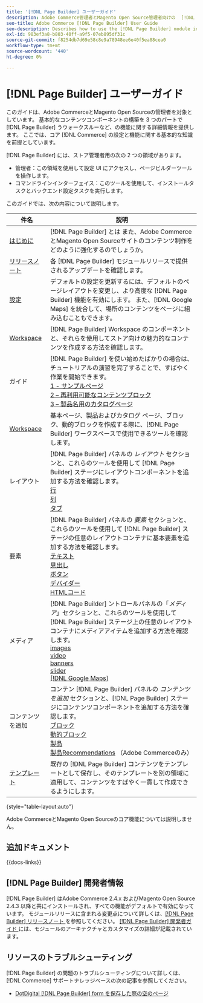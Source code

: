 ```yaml
---
title: '[!DNL Page Builder] ユーザーガイド'
description: Adobe Commerce管理者とMagento Open Source管理者向けの  [!DNL Page Builder]  に関する包括的な情報です。
seo-title: Adobe Commerce [!DNL Page Builder] User Guide
seo-description: Describes how to use the [!DNL Page Builder] module in Adobe Commerce or Magento Open Source.
exl-id: 983ef3a8-b803-40ff-a9f5-07eb895df31c
source-git-commit: f8254db7d69e58c8e9a78948ee6e40f5ea88cea0
workflow-type: tm+mt
source-wordcount: '440'
ht-degree: 0%

---
```


# [!DNL Page Builder] ユーザーガイド

このガイドは、Adobe CommerceとMagento Open Sourceの管理者を対象としています。 基本的なコンテンツコンポーネントの構築を 3 つのパートで [!DNL Page Builder] うウォークスルーなど、の機能に関する詳細情報を提供します。 ここでは、コア [!DNL Commerce] の設定と機能に関する基本的な知識を前提としています。

[!DNL Page Builder] には、ストア管理者用の次の 2 つの領域があります。

- 管理者：この領域を使用して設定 UI にアクセスし、ページビルダーツールを操作します。
- コマンドラインインターフェイス：このツールを使用して、インストールタスクとバックエンド設定タスクを実行します。

このガイドでは、次の内容について説明します。

| 件名 | 説明 |
| ------- | ----------- |
| [ はじめに ](introduction.md) | [!DNL Page Builder] とは また、Adobe CommerceとMagento Open Sourceサイトのコンテンツ制作をどのように強化するのでしょうか。 |
| [ リリースノート ](release-notes.md) | 各 [!DNL Page Builder] モジュールリリースで提供されるアップデートを確認します。 |
| [ 設定 ](setup.md) | デフォルトの設定を更新するには、デフォルトのページレイアウトを変更し、より高度な [!DNL Page Builder] 機能を有効にします。 また、[!DNL Google Maps] を統合して、場所のコンテンツをページに組み込むこともできます。 |
| [Workspace](workspace.md) | [!DNL Page Builder] Workspace のコンポーネントと、それらを使用してストア向けの魅力的なコンテンツを作成する方法を確認します。 |
| ガイド | [!DNL Page Builder] を使い始めたばかりの場合は、チュートリアルの演習を完了することで、すばやく作業を開始できます。<br>[1 - サンプルページ ](1-simple-page.md)<br>[2 – 再利用可能なコンテンツブロック ](2-blocks.md)<br>[3 – 製品名用のカタログページ ](3-catalog-content.md) |
| [Workspace](workspace.md) | 基本ページ、製品およびカタログ ページ、ブロック、動的ブロックを作成する際に、[!DNL Page Builder] ワークスペースで使用できるツールを確認します。 |
| レイアウト | [!DNL Page Builder] パネルの _レイアウト_ セクションと、これらのツールを使用して [!DNL Page Builder] ステージにレイアウトコンポーネントを追加する方法を確認します。<br>[ 行 ](row.md)<br>[ 列 ](column.md)<br>[ タブ ](tabs.md) |
| 要素 | [!DNL Page Builder] パネルの _要素_ セクションと、これらのツールを使用して [!DNL Page Builder] ステージの任意のレイアウトコンテナに基本要素を追加する方法を確認します。<br>[ テキスト ](text.md)<br>[ 見出し ](heading.md)<br>[ ボタン ](buttons.md)<br>[ デバイダー ](divider.md)<br>[HTMLコード ](html-code.md) |
| メディア | [!DNL Page Builder] ントロールパネルの「_メディア_」セクションと、これらのツールを使用して [!DNL Page Builder] ステージ上の任意のレイアウトコンテナにメディアアイテムを追加する方法を確認します。<br>[images](image.md)<br>[video](video.md)<br>[banners](banner.md)<br>[slider](slider.md)<br>[[!DNL Google Maps]](map.md) |
| コンテンツを追加 | コンテン [!DNL Page Builder] パネルの _コンテンツを追加_ セクションと、[!DNL Page Builder] ステージにコンテンツコンポーネントを追加する方法を確認します。<br>[ ブロック ](block.md)<br>[ 動的ブロック ](dynamic-block.md)<br>[ 製品 ](products.md)<br>[ 製品Recommendations](recommendations.md) （Adobe Commerceのみ） |
| [ テンプレート ](templates.md) | 既存の [!DNL Page Builder] コンテンツをテンプレートとして保存し、そのテンプレートを別の領域に適用して、コンテンツをすばやく一貫して作成できるようにします。 |

{style="table-layout:auto"}

Adobe CommerceとMagento Open Sourceのコア機能については説明しません。

## 追加ドキュメント

{{docs-links}}

## [!DNL Page Builder] 開発者情報

[!DNL Page Builder] はAdobe Commerce 2.4.x およびMagento Open Source 2.4.3 以降と共にインストールされ、すべての機能がデフォルトで有効になっています。 モジュールリリースに含まれる変更点について詳しくは、[[!DNL Page Builder]  リリースノート ](release-notes.md) を参照してください。 [[!DNL Page Builder]  開発者ガイド ](https://developer.adobe.com/commerce/frontend-core/page-builder/) には、モジュールのアーキテクチャとカスタマイズの詳細が記載されています。

## リソースのトラブルシューティング

[!DNL Page Builder] の問題のトラブルシューティングについて詳しくは、[!DNL Commerce] サポートナレッジベースの次の記事を参照してください。

- [DotDigital [!DNL Page Builder] form を保存した際の空のページ ](https://experienceleague.adobe.com/docs/commerce-knowledge-base/kb/troubleshooting/miscellaneous/magento-2.4.1-empty-page-when-dotdigital-page-builder-form-saved.html)
